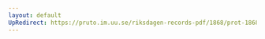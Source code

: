 ```yaml
---
layout: default
UpRedirect: https://pruto.im.uu.se/riksdagen-records-pdf/1868/prot-1868--fk--129/prot-1868--fk--129_003.pdf
---
```

